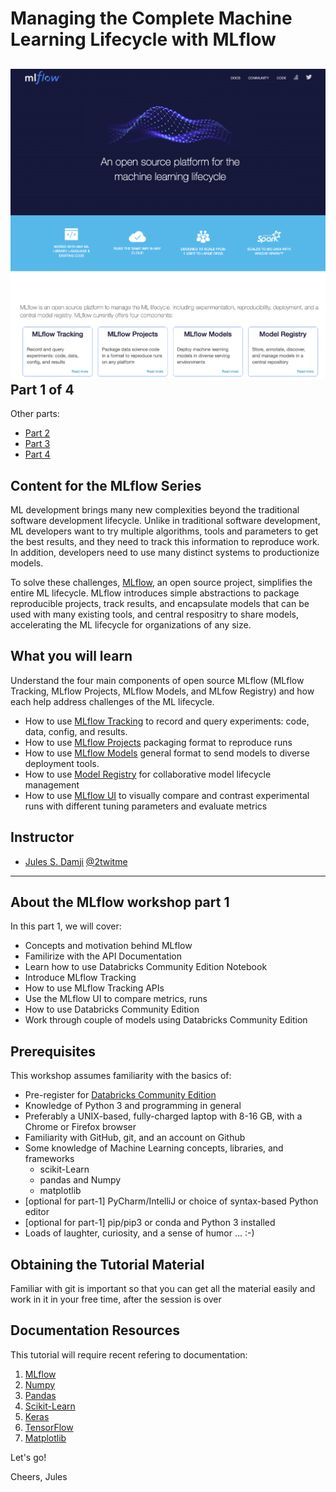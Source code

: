  Managing the Complete Machine Learning Lifecycle with MLflow
===========================================================
![](images/mlflow-workshop.png)
Part 1 of 4
-----------
Other parts:
- [Part 2]()
- [Part 3]()
- [Part 4]()

Content for the MLflow Series
-----------------------------
ML development brings many new complexities beyond the traditional software development lifecycle. Unlike in traditional software development, ML developers want to try multiple algorithms, tools and parameters to get the best results, and they need to track this information to reproduce work. In addition, developers need to use many distinct systems to productionize models.

To solve these challenges, [MLflow](https://mlflow.org), an open source project, simplifies the entire ML lifecycle. MLflow introduces simple abstractions to package reproducible projects, track results, 
and encapsulate models that can be used with many existing tools, and central respositry to share models,
accelerating the ML lifecycle for organizations of any size.

What you will learn
-------------------
Understand the four main components of open source MLflow (MLflow Tracking, MLflow Projects, MLflow Models, and MLfow Registry) and how each help address challenges of the ML lifecycle.
 * How to use [MLflow Tracking](https://mlflow.org/docs/latest/tracking.html) to record and query experiments: code, data, config, and results.
 * How to use [MLflow Projects](https://mlflow.org/docs/latest/projects.html) packaging format to reproduce runs
 * How to use [MLflow Models](https://mlflow.org/docs/latest/models.html) general format to send models to diverse deployment tools.
 * How to use [Model Registry](https://mlflow.org/docs/latest/model-registry.html) for collaborative model lifecycle management
 * How to use [MLflow UI](https://mlflow.org/docs/latest/tracking.html#tracking-ui) to visually compare and contrast experimental runs with different tuning parameters and evaluate metrics


Instructor
-----------

- [Jules S. Damji](https://www.linkedin.com/in/dmatrix/) [@2twitme](https://twitter.com/2twitme) 
---


About the MLflow workshop part 1
--------------------------------

In this part 1, we will cover:
 * Concepts and motivation behind MLflow
 * Familirize with the API Documentation
 * Learn how to use Databricks Community Edition Notebook
 * Introduce MLflow Tracking
 * How to use MLflow Tracking APIs 
 * Use the MLflow UI to compare metrics, runs
 * How to use Databricks Community Edition
 * Work through couple of models using Databricks Community Edition

Prerequisites
-------------
This workshop assumes familiarity with the basics of:
* Pre-register for [Databricks Community Edition](https://databricks.com/try-databricks)
* Knowledge of Python 3 and programming in general
* Preferably a UNIX-based, fully-charged laptop with 8-16 GB, with a Chrome or Firefox browser
* Familiarity with GitHub, git, and an account on Github
* Some knowledge of Machine Learning concepts, libraries, and frameworks 
     * scikit-Learn
     * pandas and Numpy
     * matplotlib
* [optional for part-1] PyCharm/IntelliJ or choice of syntax-based Python editor
* [optional for part-1] pip/pip3 or conda and Python 3 installed
* Loads of laughter, curiosity, and a sense of humor ... :-)

Obtaining the Tutorial Material
--------------------------------

Familiar with git is important so that you can get all the material easily and work in it 
in your free time, after the session is over 


Documentation Resources
-----------------------

This tutorial will require recent refering to documentation: 

1. [MLflow](https://mlflow.org/docs/latest/index.html) 
2. [Numpy](https://numpy.org/devdocs/user/quickstart.html)
3. [Pandas](https://pandas.pydata.org/pandas-docs/stable/reference/index.html)
4. [Scikit-Learn](https://scikit-learn.org/stable/index.html)
5. [Keras](https://keras.io/optimizers/)
6. [TensorFlow](https://tensorflow.org)
7. [Matplotlib](https://matplotlib.org/3.2.0/tutorials/introductory/pyplot.html)

Let's go!

Cheers,
Jules
